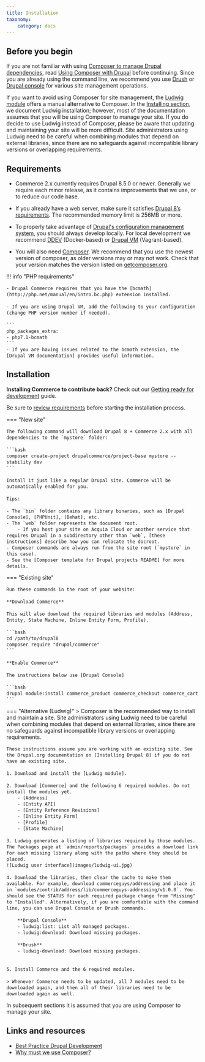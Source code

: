 ```yaml
---
title: Installation
taxonomy:
    category: docs
---
```


## Before you begin

If you are not familiar with using [Composer to manage Drupal dependencies](https://www.drupal.org/docs/develop/using-composer/using-composer-with-drupal), read [Using Composer with Drupal](../../getting-started/#using-composer) before continuing. Since you are already using the command line, we recommend you use [Drush](http://www.drush.org/) or [Drupal console](https://drupalconsole.com/) for various site management operations.

If you want to avoid using Composer for site management, the [Ludwig module](https://www.drupal.org/project/ludwig) offers a manual alternative to Composer. In the [Installing section](#installation), we document Ludwig installation; however, most of the documentation assumes that you will be using Composer to manage your site. If you do decide to use Ludwig instead of Composer, please be aware that updating and maintaining your site will be more difficult. Site administrators using Ludwig need to be careful when combining modules that depend on external libraries, since there are no safeguards against incompatible library versions or overlapping requirements.

## Requirements

 - Commerce 2.x currently requires Drupal 8.5.0 or newer. Generally we require each minor release, as it contains improvements that we use, or to reduce our code base.

 - If you already have a web server, make sure it satisfies [Drupal 8’s requirements].
 The recommended memory limit is 256MB or more.

 - To properly take advantage of [Drupal's configuration management system], you should always develop locally. For local development we recommend
 [DDEV] (Docker-based) or [Drupal VM] (Vagrant-based).

 - You will also need [Composer]. We recommend that you use the newest version of composer, as older versions may or may not work. Check that your version matches the version listed on [getcomposer.org](https://getcomposer.org/).


!!! info "PHP requirements"

    - Drupal Commerce requires that you have the [bcmath](http://php.net/manual/en/intro.bc.php) extension installed.

    - If you are using Drupal VM, add the following to your configuration (change PHP version number if needed).

    ```
    php_packages_extra:
    - php7.1-bcmath
    ```
    - If you are having issues related to the bcmath extension, the [Drupal VM documentation] provides useful information.
## Installation

**Installing Commerce to contribute back?** Check out our [Getting ready for development](../../getting-started/#preparing-the-local-environment) guide.

Be sure to [review requirements](#requirements) before starting the installation process.


=== "New site"

    The following command will download Drupal 8 + Commerce 2.x with all
    dependencies to the `mystore` folder:

    ```bash
    composer create-project drupalcommerce/project-base mystore --stability dev
    ```

    Install it just like a regular Drupal site. Commerce will be
    automatically enabled for you.

    Tips:

    - The `bin` folder contains any library binaries, such as [Drupal Console], [PHPUnit], [Behat], etc.
    - The `web` folder represents the document root.
        - If you host your site on Acquia Cloud or another service that requires Drupal in a subdirectory other than `web`, [these instructions] describe how you can relocate the docroot.
    - Composer commands are always run from the site root (`mystore` in this case).
    - See the [Composer template for Drupal projects README] for more details.


=== "Existing site"

    Run these commands in the root of your website:

    **Download Commerce**

    This will also download the required libraries and modules (Address, Entity, State Machine, Inline Entity Form, Profile).

    ```bash
    cd /path/to/drupal8
    composer require "drupal/commerce"
    ```

    **Enable Commerce**

    The instructions below use [Drupal Console]

    ```bash
    drupal module:install commerce_product commerce_checkout commerce_cart
    ```

=== "Alternative (Ludwig)"
    > Composer is the recommended way to install and maintain a site. Site administrators using Ludwig need to be careful when combining modules that depend on external libraries, since there are no safeguards against incompatible library versions or overlapping requirements.

    These instructions assume you are working with an existing site. See the Drupal.org documentation on [Installing Drupal 8] if you do not have an existing site.

    1. Download and install the [Ludwig module].

    2. Download [Commerce] and the following 6 required modules. Do not install the modules yet.
        - [Address]
        - [Entity API]
        - [Entity Reference Revisions]
        - [Inline Entity Form]
        - [Profile]
        - [State Machine]

    3. Ludwig generates a listing of libraries required by those modules. The Packages page at `admin/reports/packages` provides a download link for each missing library along with the paths where they should be placed.
    ![Ludwig user interface](images/ludwig-ui.jpg)

    4. Download the libraries, then clear the cache to make them available. For example, download commerceguys/addressing and place it in `modules/contrib/address/lib/commerceguys-addressing/v1.0.0`. You should see the STATUS for each required package change from "Missing" to "Installed". Alternatively, if you are comfortable with the command line, you can use Drupal Console or Drush commands.

        **Drupal Console**
        - ludwig:list: List all managed packages.
        - ludwig:download: Download missing packages.

        **Drush**
        - ludwig-download: Download missing packages.


    5. Install Commerce and the 6 required modules.

    > Whenever Commerce needs to be updated, all 7 modules need to be downloaded again, and then all of their libraries need to be downloaded again as well.

In subsequent sections it is assumed that you are using Composer to manage your site.

## Links and resources
* [Best Practice Drupal Development](https://drupalize.me/tutorial/best-practice-drupal-development)
* [Why must we use Composer?](https://glamanate.com/blog/managing-your-drupal-project-composer)


 [Drupal 8’s requirements]: https://www.drupal.org/requirements
 [DDEV]: https://www.drud.com/what-is-ddev/
 [Drupal VM]: http://www.drupalvm.com/
 [Composer]: https://getcomposer.org/doc/00-intro.md#installation-linux-unix-osx
 [Drupal's configuration management system]: https://www.drupal.org/docs/8/configuration-management/managing-your-sites-configuration
 [Drupal VM documentation]: https://github.com/geerlingguy/drupal-vm/search?q=bcmath&type=Issues
  [Drupal Console]: https://drupalconsole.com
 [project-base README]: https://github.com/drupalcommerce/project-base/blob/8.x/README.md
 [PHPUnit]: https://www.drupal.org/docs/8/phpunit/running-phpunit-tests
 [Behat]: http://docs.behat.org/en/latest/
 [these instructions]: https://github.com/drupal-composer/drupal-project/issues/64#issuecomment-206455356
 [Composer template for Drupal projects README]: https://github.com/drupal-composer/drupal-project/blob/8.x/README.md
 [Ludwig module]: https://www.drupal.org/project/ludwig
 [Commerce]: https://www.drupal.org/project/commerce
 [Address]: https://www.drupal.org/project/address
 [Entity API]: https://www.drupal.org/project/entity
 [Entity Reference Revisions]: https://www.drupal.org/project/entity_reference_revisions
 [Inline Entity Form]: https://www.drupal.org/project/inline_entity_form
 [Profile]: https://www.drupal.org/project/profile
 [State Machine]: https://www.drupal.org/project/state_machine
 [Installing Drupal 8]: https://www.drupal.org/docs/8/install
